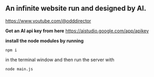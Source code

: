 ## An infinite website run and designed by AI.
https://www.youtube.com/@odddirector 

**Get an AI api key from here**
https://aistudio.google.com/app/apikey 

**install the node modules by running** 
```console
npm i
``` 
in the terminal window
and then run the server with 

```console
node main.js 
```
